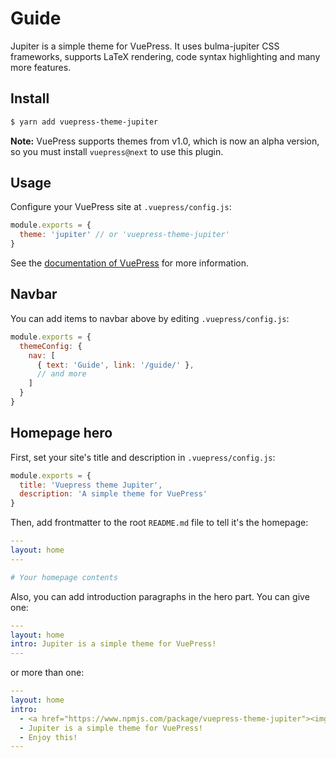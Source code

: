 # Guide

Jupiter is a simple theme for VuePress. It uses bulma-jupiter CSS frameworks, supports LaTeX rendering, code syntax highlighting and many more features.

## Install
```bash
$ yarn add vuepress-theme-jupiter
```
**Note:** VuePress supports themes from v1.0, which is now an alpha version, so you must install `vuepress@next` to use this plugin.

## Usage
Configure your VuePress site at `.vuepress/config.js`:
```js
module.exports = {
  theme: 'jupiter' // or 'vuepress-theme-jupiter'
}
```

See the [documentation of VuePress](https://vuepress.vuejs.org/theme/using-a-theme.html) for more information.

## Navbar
You can add items to navbar above by editing `.vuepress/config.js`:
```js
module.exports = {
  themeConfig: {
    nav: [
      { text: 'Guide', link: '/guide/' },
      // and more
    ]
  }
}
```

## Homepage hero
First, set your site's title and description in `.vuepress/config.js`:
```js
module.exports = {
  title: 'Vuepress theme Jupiter',
  description: 'A simple theme for VuePress'
}
```
Then, add frontmatter to the root `README.md` file to tell it's the homepage:
```yaml
---
layout: home
---

# Your homepage contents
```
Also, you can add introduction paragraphs in the hero part. You can give one:
```yaml
---
layout: home
intro: Jupiter is a simple theme for VuePress!
---
```
or more than one:
```yaml
---
layout: home
intro: 
  - <a href="https://www.npmjs.com/package/vuepress-theme-jupiter"><img src="https://img.shields.io/npm/v/vuepress-theme-jupiter.svg?style=flat-square"/></a>
  - Jupiter is a simple theme for VuePress!
  - Enjoy this!
---
```
